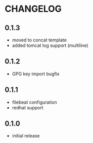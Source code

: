 # CHANGELOG

## 0.1.3

* moved to concat template
* added tomcat log support (multiline)

## 0.1.2

* GPG key import bugfix

## 0.1.1

* filebeat configuration
* redhat support

## 0.1.0

* initial release
